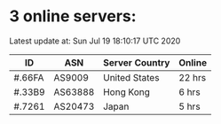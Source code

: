 # 3 online servers:

Latest update at: Sun Jul 19 18:10:17 UTC 2020

| ID | ASN | Server Country | Online |
| -- | --- | -------------- | ------ |
| #.66FA | AS9009 | United States | 22 hrs |
| #.33B9 | AS63888 | Hong Kong | 6 hrs |
| #.7261 | AS20473 | Japan | 5 hrs |

